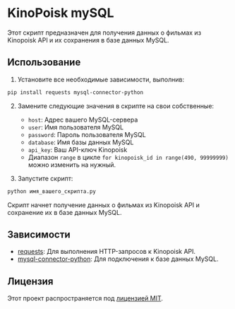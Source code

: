 # KinoPoisk mySQL
Этот скрипт предназначен для получения данных о фильмах из Kinopoisk API и их сохранения в базе данных MySQL.

## Использование

1. Установите все необходимые зависимости, выполнив:

```bash
pip install requests mysql-connector-python
```

2. Замените следующие значения в скрипте на свои собственные:

   - `host`: Адрес вашего MySQL-сервера
   - `user`: Имя пользователя MySQL
   - `password`: Пароль пользователя MySQL
   - `database`: Имя базы данных MySQL
   - `api_key`: Ваш API-ключ Kinopoisk
   - Диапазон `range` в цикле `for kinopoisk_id in range(490, 99999999)` можно изменить на нужный.

3. Запустите скрипт:

```bash
python имя_вашего_скрипта.py
```

Скрипт начнет получение данных о фильмах из Kinopoisk API и сохранение их в базе данных MySQL.

## Зависимости

- [requests](https://pypi.org/project/requests/): Для выполнения HTTP-запросов к Kinopoisk API.
- [mysql-connector-python](https://pypi.org/project/mysql-connector-python/): Для подключения к базе данных MySQL.

## Лицензия

Этот проект распространяется под [лицензией MIT](LICENSE).
